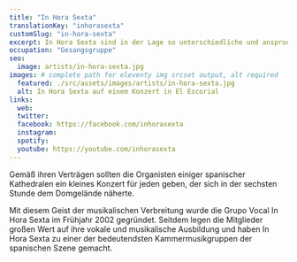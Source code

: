 ```yaml
---
title: "In Hora Sexta"
translationKey: "inhorasexta"
customSlug: "in-hora-sexta"
excerpt: In Hora Sexta sind in der Lage so unterschiedliche und anspruchsvolle Projekte wie Renaissance- und Barockmusik und zeitgenössische Musik des 20. und 21. Jahrhunderts zu realisieren.
occupation: "Gesangsgruppe"
seo:
  image: artists/in-hora-sexta.jpg
images: # complete path for eleventy img srcset output, alt required
  featured: ./src/assets/images/artists/in-hora-sexta.jpg
  alt: In Hora Sexta auf einem Konzert in El Escorial
links:
  web:
  twitter:
  facebook: https://facebook.com/inhorasexta
  instagram:
  spotify:
  youtube: https://youtube.com/inhorasexta
---
```


Gemäß ihren Verträgen sollten die Organisten einiger spanischer Kathedralen ein kleines Konzert für jeden geben, der sich in der sechsten Stunde dem Domgelände näherte.

Mit diesem Geist der musikalischen Verbreitung wurde die Grupo Vocal In Hora Sexta im Frühjahr 2002 gegründet. Seitdem legen die Mitglieder großen Wert auf ihre vokale und musikalische Ausbildung und haben In Hora Sexta zu einer der bedeutendsten Kammermusikgruppen der spanischen Szene gemacht.
